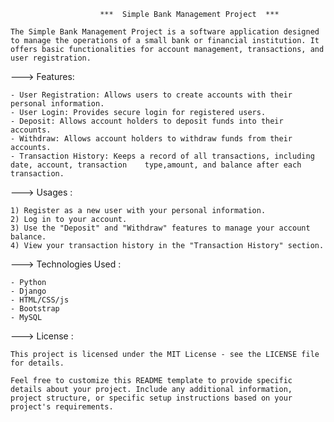                         ***  Simple Bank Management Project  ***

    The Simple Bank Management Project is a software application designed to manage the operations of a small bank or financial institution. It offers basic functionalities for account management, transactions, and user registration.

--->             Features:

    - User Registration: Allows users to create accounts with their personal information.
    - User Login: Provides secure login for registered users.
    - Deposit: Allows account holders to deposit funds into their accounts.
    - Withdraw: Allows account holders to withdraw funds from their accounts.
    - Transaction History: Keeps a record of all transactions, including date, account, transaction    type,amount, and balance after each transaction.

--->            Usages :

    1) Register as a new user with your personal information.
    2) Log in to your account.
    3) Use the "Deposit" and "Withdraw" features to manage your account balance.
    4) View your transaction history in the "Transaction History" section.

--->           Technologies Used :

    - Python
    - Django
    - HTML/CSS/js
    - Bootstrap
    - MySQL


--->             License :

    This project is licensed under the MIT License - see the LICENSE file for details.

    Feel free to customize this README template to provide specific details about your project. Include any additional information, project structure, or specific setup instructions based on your project's requirements.



